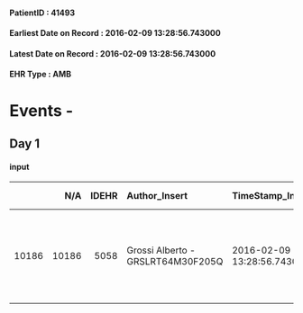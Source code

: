 
#### PatientID : 41493
#### Earliest Date on Record : 2016-02-09 13:28:56.743000
#### Latest Date on Record : 2016-02-09 13:28:56.743000
#### EHR Type : AMB

# Events - 

## Day 1

#### input
|       |    N/A |   IDEHR | Author_Insert                     | TimeStamp_Insert           | EHRType   |   PatientID |   IDDigitalSignDocument | persone_vicine   |   Unnamed: 0_x.1 |   IDANAMNESI_SOCIALE | Patient   | FamigliaAltro   | Paziente_T   | FamigliaAltro_T   |   Non_Rilevabile_x.1 | Note_Non_Rilevabile_x.1   | opt_Problemi   | Note_I                                                                      | opt_paziente_a      | opt_famiglia_a   | opt_adeguatezza   | opt_paziente_solo   | ds_note_con                                                           | opt_presente_assente   | Presenza_minori   | Caregiver_principale   | opt_capacita     | ds_familiari_coinv   | opt_risorse_ec   | opt_paziente_ad   | opt_caregiver_ad   | Needs     | Domestic partnership         | Fragility                    |
|------:|-------:|--------:|:----------------------------------|:---------------------------|:----------|------------:|------------------------:|:-----------------|-----------------:|---------------------:|:----------|:----------------|:-------------|:------------------|---------------------:|:--------------------------|:---------------|:----------------------------------------------------------------------------|:--------------------|:-----------------|:------------------|:--------------------|:----------------------------------------------------------------------|:-----------------------|:------------------|:-----------------------|:-----------------|:---------------------|:-----------------|:------------------|:-------------------|:----------|:-----------------------------|:-----------------------------|
| 10186 |  10186 |    5058 | Grossi Alberto - GRSLRT64M30F205Q | 2016-02-09 13:28:56.743000 | AMB       |       41493 |                  268630 | N/A              |             2488 |                 1647 | Si#1      | Si#1            | No#0         | Si#1              |                    0 | NR                        | No#0           | Il paziente viene segnalato ancora speranzoso di poter migliorare / guarire | Sovradimensionate#0 | Congruenti#1     | Da valutare#2     | No#0                | Vive con la moglie Graziella e un figlio, altre due figlie fuori casa | Presente#1             | No#0              | moglie Graziella       | Incrementabile#1 | sons                 | Da valutare#2    | Totale#2          | Totale#2           | Clinici#0 | Coniuge/Convivente#0;Figli#2 | sovraccarico assistenziale#4 |



